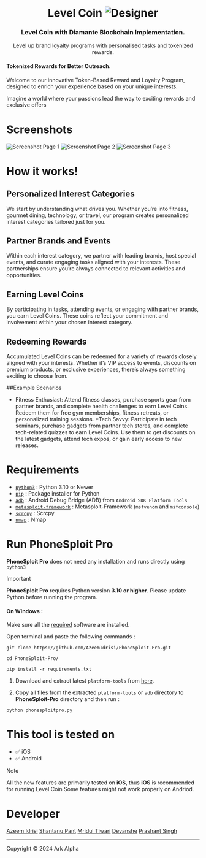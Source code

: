 <div align="center">



# Level Coin  ![Designer](https://github.com/user-attachments/assets/7d0a69f4-60b9-471e-909e-ab69164786d6)

### Level Coin with Diamante Blockchain Implementation.

Level up brand loyalty programs with personalised tasks and tokenized rewards.



</div>

#### Tokenized Rewards for Better Outreach.

Welcome to our innovative Token-Based Reward and Loyalty Program, designed to enrich your experience based on your unique interests.

Imagine a world where your passions lead the way to exciting rewards and exclusive offers


# Screenshots

![Screenshot Page 1]()
![Screenshot Page 2]()
![Screenshot Page 3]()

# How it works!

## Personalized Interest Categories
We start by understanding what drives you. Whether you’re into fitness, gourmet dining, technology, or travel, our program creates personalized interest categories tailored just for you.

## Partner Brands and Events
Within each interest category, we partner with leading brands, host special events, and curate engaging tasks aligned with your interests. These partnerships ensure you’re always connected to relevant activities and opportunities.

## Earning Level Coins
By participating in tasks, attending events, or engaging with partner brands, you earn Level Coins. These coins reflect your commitment and involvement within your chosen interest category.

## Redeeming Rewards
Accumulated Level Coins can be redeemed for a variety of rewards closely aligned with your interests. Whether it’s VIP access to events, discounts on premium products, or exclusive experiences, there’s always something exciting to choose from.

##Example Scenarios
* Fitness Enthusiast: Attend fitness classes, purchase sports gear from partner brands, and complete health challenges to earn Level Coins. Redeem them for free gym memberships, fitness retreats, or personalized training sessions.
*Tech Savvy: Participate in tech seminars, purchase gadgets from partner tech stores, and complete tech-related quizzes to earn Level Coins. Use them to get discounts on the latest gadgets, attend tech expos, or gain early access to new releases.

# Requirements  
* [`python3`](https://www.python.org/) : Python 3.10 or Newer
* [`pip`](https://pip.pypa.io/en/stable/installation/) : Package installer for Python
* [`adb`](https://developer.android.com/studio/command-line/adb) : Android Debug Bridge (ADB) from `Android SDK Platform Tools`
* [`metasploit-framework`](https://www.metasploit.com/) : Metasploit-Framework (`msfvenom` and `msfconsole`)
* [`scrcpy`](https://github.com/Genymobile/scrcpy) : Scrcpy
* [`nmap`](https://nmap.org/) : Nmap


# Run PhoneSploit Pro 

__PhoneSploit Pro__ does not need any installation and runs directly using `python3`

> [!IMPORTANT]
> **PhoneSploit Pro** requires Python version __3.10 or higher__. Please update Python before running the program.


#### On Windows :

Make sure all the [required](https://github.com/AzeemIdrisi/PhoneSploit-Pro#requirements) software are installed.


Open terminal and paste the following commands : 
```
git clone https://github.com/AzeemIdrisi/PhoneSploit-Pro.git
```
```
cd PhoneSploit-Pro/
```
```
pip install -r requirements.txt
```
1. Download and extract latest `platform-tools` from [here](https://developer.android.com/studio/releases/platform-tools.html#downloads).

2. Copy all files from the extracted `platform-tools` or `adb` directory to __PhoneSploit-Pro__ directory and then run :

```
python phonesploitpro.py
```


# This tool is tested on

-  ✅ iOS
-  ✅ Android


> [!NOTE]
> All the new features are primarily tested on **iOS**, thus **iOS** is recommended for running Level Coin
Some features might not work properly on Andriod.







# Developer

<a href="https://github.com/azeemidrisi/">Azeem Idrisi</a>
<a href="https://github.com/shanty34/">Shantanu Pant</a>
<a href="https://github.com/MridulTi/">Mridul Tiwari</a>
<a href="https://github.com/devanshe15/">Devanshe</a>
<a href="https://github.com/Prashant2002pd/">Prashant Singh</a>



 

<hr>

Copyright © 2024 Ark Alpha

